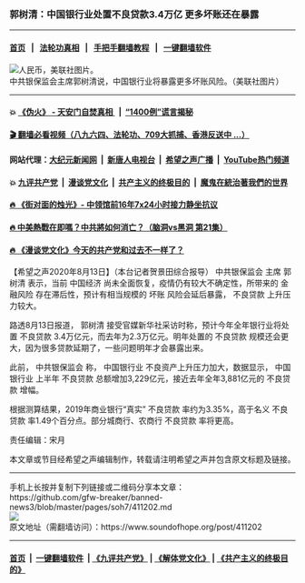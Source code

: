 ### 郭树清：中国银行业处置不良贷款3.4万亿 更多坏账还在暴露
------------------------

#### [首页](https://github.com/gfw-breaker/banned-news3/blob/master/README.md) &nbsp;&nbsp;|&nbsp;&nbsp; [法轮功真相](https://github.com/begood0513/basic/blob/master/README.md)  &nbsp;&nbsp;|&nbsp;&nbsp; [手把手翻墙教程](https://github.com/gfw-breaker/guides/wiki)  &nbsp;&nbsp;|&nbsp;&nbsp; [一键翻墙软件](https://github.com/gfw-breaker/nogfw/blob/master/README.md)  



<div><img alt="人民币，美联社图片。" src="https://img.soundofhope.org/2019-12/1577393515881.jpg"/>
<br/><figcaption class="caption">
 中共银保监会主席郭树清说，中国银行业将暴露更多坏账风险。（美联社图片）
</figcaption></div><hr/>

#### 💥 [《伪火》 - 天安门自焚真相 ](http://141.164.51.119:10000/videos/blog/weihuo.html)&nbsp; |&nbsp; [“1400例”谎言揭秘  ](http://141.164.51.119:10000/videos/blog/jiexi1400.html)

#### [ 🎬  翻墙必看视频（八九六四、法轮功、709大抓捕、香港反送中 ...）](https://github.com/gfw-breaker/links/blob/master/banned.md)

#### 网站代理：[大纪元新闻网](http://167.172.10.89:10080/gb/) &nbsp;|&nbsp; [新唐人电视台](http://167.172.10.89:8808/gb/) &nbsp;|&nbsp; [希望之声广播](http://167.172.10.89/radio.html) &nbsp;|&nbsp; [YouTube热门频道](http://158.247.203.241/youtube.html)

#### 💥 [九评共产党](http://141.164.51.119:10000/videos/res/jiuping/)&nbsp; |&nbsp; [漫谈党文化](http://141.164.51.119:10000/videos/res/mtdwh/)&nbsp; |&nbsp; [共产主义的终极目的](http://141.164.51.119:10000/videos/res/zjmd/)&nbsp; |&nbsp; [魔鬼在統治著我們的世界](http://141.164.51.119:10000/videos/res/TheSpecter/)  

#### [ 🔥  《街对面的烛光》- 中领馆前16年7x24小时接力静坐抗议](http://141.164.51.119:10000/videos/news/../legend/index.html)

#### [ 🔥  中美熱戰在即嗎？中共將如何消亡？（脑洞vs黑洞 第21集）](http://141.164.51.119:10000/videos/news/brain01.html)

#### [ 🔥  《漫谈党文化》今天的共产党和过去不一样了？](http://141.164.51.119:10000/videos/news/../res/mtdwh/index.html)

<div><div class="Content__Wrapper sc-1bvya0-0 grZQxZ">
 <p class="meta-top">
  <span class="meta">
   【希望之声2020年8月13日】（本台记者贺景田综合报导）
  </span>
  <ok href="/term/140038">
   中共银保监会
  </ok>
  主席
  <ok href="/term/34714">
   郭树清
  </ok>
  表示，当前
  <ok href="/term/2423">
   中国经济
  </ok>
  尚未全面恢复，疫情仍有较大不确定性，所带来的
  <ok href="/term/19163">
   金融风险
  </ok>
  存在滞后性，预计有相当规模的
  <ok href="/term/3995">
   坏账
  </ok>
  风险会延后暴露，
  <ok href="/term/82572">
   不良贷款
  </ok>
  上升压力较大。
 </p>
 <p>
  路透8月13日报道，
  <ok href="/term/34714">
   郭树清
  </ok>
  接受官媒新华社采访时称，预计今年全年银行业将处置
  <ok href="/term/82572">
   不良贷款
  </ok>
  3.4万亿元，而去年为2.3万亿元。明年处置的
  <ok href="/term/82572">
   不良贷款
  </ok>
  规模还会更大，因为很多贷款延期了，一些问题明年才会暴露出来。
 </p>
 <p>
  此前，
  <ok href="/term/140038">
   中共银保监会
  </ok>
  称，
  <ok href="/term/1597">
   中国银行业
  </ok>
  不良资产上升压力加大，数据显示，
  <ok href="/term/1597">
   中国银行业
  </ok>
  上半年
  <ok href="/term/82572">
   不良贷款
  </ok>
  总额增加3,229亿元，接近去年全年3,881亿元的
  <ok href="/term/82572">
   不良贷款
  </ok>
  增幅。
 </p>
 <p>
  根据测算结果，2019年商业银行“真实”
  <ok href="/term/82572">
   不良贷款
  </ok>
  率约为3.35%，高于名义
  <ok href="/term/82572">
   不良贷款
  </ok>
  率1.49个百分点。部分城商行、农商行
  <ok href="/term/82572">
   不良贷款
  </ok>
  率将更高。
 </p>
 <p class="meta-btm">
  责任编辑：宋月
 </p>
 <p class="meta-btm">
  本文章或节目经希望之声编辑制作，转载请注明希望之声并包含原文标题及链接。
 </p>
</div>
</div>
<hr/>
手机上长按并复制下列链接或二维码分享本文章：<br/>
https://github.com/gfw-breaker/banned-news3/blob/master/pages/soh7/411202.md <br/>
<a href='https://github.com/gfw-breaker/banned-news3/blob/master/pages/soh7/411202.md'><img src='https://github.com/gfw-breaker/banned-news3/blob/master/pages/soh7/411202.md.png'/></a> <br/>
原文地址（需翻墙访问）：https://www.soundofhope.org/post/411202


------------------------
#### [首页](https://github.com/gfw-breaker/banned-news3/blob/master/README.md) &nbsp;|&nbsp; [一键翻墙软件](https://github.com/gfw-breaker/nogfw/blob/master/README.md) &nbsp;| [《九评共产党》](https://github.com/gfw-breaker/9ping.md/blob/master/README.md#九评之一评共产党是什么) | [《解体党文化》](https://github.com/gfw-breaker/jtdwh.md/blob/master/README.md) | [《共产主义的终极目的》](https://github.com/gfw-breaker/gczydzjmd.md/blob/master/README.md)


<img src='http://gfw-breaker.win/banned-news3/pages/soh7/411202.md' width='0px' height='0px'/>